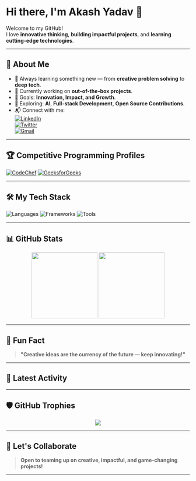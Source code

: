 # Hi there, I'm Akash Yadav 👋

Welcome to my GitHub!  
I love **innovative thinking**, **building impactful projects**, and **learning cutting-edge technologies**.

---

## 🚀 About Me
- 🧠 Always learning something new — from **creative problem solving** to **deep tech**.
- 🔭 Currently working on **out-of-the-box projects**.
- 🎯 Goals: **Innovation, Impact, and Growth**.
- 🌱 Exploring: **AI**, **Full-stack Development**, **Open Source Contributions**.
- 📬 Connect with me:  
  [![LinkedIn](https://img.shields.io/badge/LinkedIn-Connect-blue?style=flat-square&logo=linkedin)](https://www.linkedin.com/in/akash-yadav-37088324b)  
  [![Twitter](https://img.shields.io/badge/Twitter-Follow-blue?style=flat-square&logo=twitter)](https://twitter.com/your-twitter-handle)  
  [![Gmail](https://img.shields.io/badge/Email-Contact-red?style=flat-square&logo=gmail)](mailto:your-email@example.com)

---

## 🏆 Competitive Programming Profiles
[![CodeChef](https://img.shields.io/badge/CodeChef-Profile-orange?style=flat-square&logo=codechef)](https://www.codechef.com/users/akash4400)
[![GeeksforGeeks](https://img.shields.io/badge/GeeksforGeeks-Profile-brightgreen?style=flat-square&logo=geeksforgeeks)](https://www.geeksforgeeks.org/user/akash6212/)
<!-- Waiting for your LeetCode username to add it here too! -->

---

## 🛠️ My Tech Stack
![Languages](https://img.shields.io/badge/Code-Python%20%7C%20JavaScript%20%7C%20C++-informational?style=flat&logo=codewars&color=yellow)
![Frameworks](https://img.shields.io/badge/Frameworks-React%20%7C%20Node.js%20%7C%20Express-informational?style=flat&logo=react&color=brightgreen)
![Tools](https://img.shields.io/badge/Tools-Git%20%7C%20VSCode%20%7C%20Figma-informational?style=flat&logo=git&color=orange)

---

## 📊 GitHub Stats
<div align="center">
  <img height="180em" src="https://github-readme-stats.vercel.app/api?username=AkashYadavOfficial&show_icons=true&theme=radical" />
  <img height="180em" src="https://github-readme-stats.vercel.app/api/top-langs/?username=AkashYadavOfficial&layout=compact&theme=radical" />
</div>

---

## 🧩 Fun Fact
> **"Creative ideas are the currency of the future — keep innovating!"**

---

## 📣 Latest Activity
<!--START_SECTION:activity-->
<!--END_SECTION:activity-->

---

## 🛡️ GitHub Trophies
<p align="center">
  <img src="https://github-profile-trophy.vercel.app/?username=AkashYadavOfficial&theme=radical&no-frame=true&margin-w=30" />
</p>

---

## 💬 Let's Collaborate
> **Open to teaming up on creative, impactful, and game-changing projects!**

---
